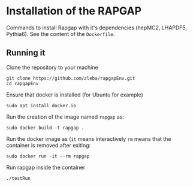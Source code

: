 # Installation of the RAPGAP

Commands to install Rapgap with it's dependencies (hepMC2, LHAPDF5, Pythia6).
See the content of the `Dockerfile`.

## Running it

Clone the repository to your machine
```
git clone https://github.com/zleba/rapgapEnv.git
cd rapgapEnv
```

Ensure that docker is installed (for Ubuntu for example)
```
sudo apt install docker.io
```


Run the creation of the image named `rapgap` as:
```
sudo docker build -t rapgap .
```

Run the docker image as (`it` means interactively `rm` means that the container is removed after exiting:
```
sudo docker run -it --rm rapgap
```

Run rapgap inside the container
```
./testRun
```
